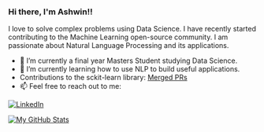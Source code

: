 ### Hi there, I'm Ashwin!!

I love to solve complex problems using Data Science. I have recently started contributing to the Machine Learning open-source community. I am passionate about Natural Language Processing and its applications.

- 🔭 I’m currently a final year Masters Student studying Data Science.
- 🌱 I’m currently learning how to use NLP to build useful applications.
- Contributions to the sckit-learn library:
[Merged PRs](https://github.com/scikit-learn/scikit-learn/pulls?q=is%3Apr+is%3Aclosed+author%3Aawinml)
- 📫 Feel free to reach out to me: 

<a href="https://www.linkedin.com/in/ashwin-mathur-ds/"><img src="https://img.shields.io/badge/LinkedIn-Ashwin-blue" alt="LinkedIn" href="https://www.linkedin.com/in/ashwin-mathur-ds/"></a>


<!--
**awinml/awinml** is a ✨ _special_ ✨ repository because its `README.md` (this file) appears on your GitHub profile.

Here are some ideas to get you started:



- 👯 I’m looking to collaborate on ...
- 🤔 I’m looking for help with ...
- 💬 Ask me about ...
- 📫 How to reach me: ...
- 😄 Pronouns: ...
- ⚡ Fun fact: ...

<!--![](https://komarev.com/ghpvc/?username=awinml&color=green&style=for-the-badge&label=Profile+Views)-->

[![My GitHub Stats](https://github-readme-stats.vercel.app/api/?username=awinml&count_private=true&show_icons=true&hide_rank=true&hide=contribs&include_all_commits=true)]()

